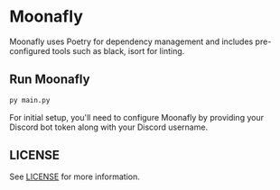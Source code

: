 # Moonafly

Moonafly uses Poetry for dependency management and includes pre-configured tools such as black, isort for linting.

## Run Moonafly

```bash
py main.py
```

For initial setup, you'll need to configure Moonafly by providing your Discord bot token along with your Discord username.

## LICENSE

See [LICENSE](./LICENSE) for more information.
